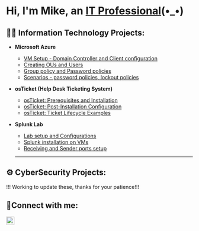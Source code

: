 <h1>Hi, I'm Mike, an <a href="https://linkedin.com/in/mikegahigana">IT Professional</a>(•_•)</h1>

<h2>👨‍💻 Information Technology Projects:</h2>

- <b>Microsoft Azure</b>
  - [VM Setup - Domain Controller and Client configuration](https://github.com/Mikegah24/lab-setup)
  - [Creating OUs and Users](https://github.com/Mikegah24/User-Creation)
  - [Group policy and Password policies](https://github.com/Mikegah24/Group-policy)
  - [Scenarios - password policies, lockout policies ](https://github.com/Mikegah24/ad-scenarios)

- <b>osTicket (Help Desk Ticketing System)</b>
  - [osTicket: Prerequisites and Installation](https://github.com/Mikegah24/osticket-prereqs)
  - [osTicket: Post-Installation Configuration](https://github.com/Mikegah24/post-install-config)
  - [osTicket: Ticket Lifecycle Examples](https://github.com/Mikegah24/ticket-lifecycle)

- <b>Splunk Lab</b>  
  - [Lab setup and Configurations](https://github.com/Mikegah24/Splunk-Lab)
  - [Splunk installation on VMs](https://github.com/Mikegah24/Splunk-Lab)
  - [Receiving and Sender ports setup](https://github.com/Mikegah24/Splunk-Lab)
 
  ------------------------------------------------------------------------------------------------------

 <h2>⚙ CyberSecurity Projects:</h2>
  !!! Working to update these, thanks for your patience!!!
 
<h2>🤳Connect with me:</h2>


[<img align="left" alt="Mike | LinkedIn" width="22px" src="https://cdn.jsdelivr.net/npm/simple-icons@v3/icons/linkedin.svg" />][linkedin]



[linkedin]: https://linkedin.com/in/mikegahigana
